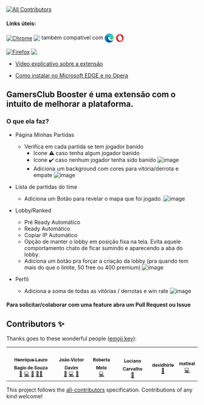 <!-- ALL-CONTRIBUTORS-BADGE:START - Do not remove or modify this section -->
[![All Contributors](https://img.shields.io/badge/all_contributors-6-orange.svg?style=flat-square)](#contributors-)
<!-- ALL-CONTRIBUTORS-BADGE:END -->

#### Links úteis:
[link-chrome]: https://chrome.google.com/webstore/detail/gamersclub-booster/dahnmmlhchpmmlgebpkpaofbefjdlpin 'Version published on Chrome Web Store'
[link-firefox]: https://addons.mozilla.org/pt-BR/firefox/addon/gamersclub-booster/ 'Version published on Mozilla Add-ons'

[<img src="https://raw.githubusercontent.com/alrra/browser-logos/90fdf03c/src/chrome/chrome.svg" width="48" alt="Chrome" valign="middle">][link-chrome] [<img valign="middle" src="https://img.shields.io/chrome-web-store/v/dahnmmlhchpmmlgebpkpaofbefjdlpin.svg?label=%20">][link-chrome] também compativel com [<img src="https://raw.githubusercontent.com/alrra/browser-logos/90fdf03c/src/edge/edge.svg" width="24" alt="Edge" valign="middle">][link-chrome] [<img src="https://raw.githubusercontent.com/alrra/browser-logos/90fdf03c/src/opera/opera.svg" width="24" alt="Opera" valign="middle">][link-chrome]

[<img src="https://raw.githubusercontent.com/alrra/browser-logos/90fdf03c/src/firefox/firefox.svg" width="48" alt="Firefox" valign="middle">][link-firefox] [<img valign="middle" src="https://img.shields.io/amo/v/gamersclub-booster.svg?label=%20">][link-firefox]

* [Video explicativo sobre a extensão](https://youtu.be/nmxw6xjsIjc)

* [Como instalar no Microsoft EDGE e no Opera](https://youtu.be/rELLprJ15ug)

## GamersClub Booster é uma extensão com o intuito de melhorar a plataforma.

### O que ela faz?
- Página Minhas Partidas
  - Verifica em cada partida se tem jogador banido
    - Icone :warning: caso tenha algum jogador banido
    - Icone ✔️ caso nenhum jogador tenha sido banido
    ![image](https://user-images.githubusercontent.com/1070818/107768732-ad0d4180-6d15-11eb-93d6-9ce156ecdad5.png)
    - Adiciona um background com cores para vitória/derrota e empate
    ![image](https://user-images.githubusercontent.com/1070818/108914631-661f2600-760a-11eb-9182-d98a2ef9beb5.png)

- Lista de partidas do time  
  - Adiciona um Botão para revelar o mapa que foi jogado.
  ![image](https://user-images.githubusercontent.com/1070818/107768870-dc23b300-6d15-11eb-9499-c32a7fdd732b.png)

- Lobby/Ranked  
  - Pré Ready Automático
  - Ready Automático
  - Copiar IP Automático
  - Opção de manter o lobby em posição fixa na tela. Evita aquele comportamento chato de ficar sumindo e aparecendo a aba do lobby.
  - Adiciona um botão pra forçar a criação da lobby (pra quando tem mais do que o limite, 50 free ou 400 premium)
  ![image](https://user-images.githubusercontent.com/1070818/108875916-70c2c680-75dc-11eb-94df-2746d7348a53.png)

- Perfil
  - Adiciona a soma de todas as vitórias / derrotas e win rate
  ![image](https://user-images.githubusercontent.com/1070818/107776850-e13a2f80-6d20-11eb-9f2e-84f7fb38ead5.png)

#### Para solicitar/colaborar com uma feature abra um Pull Request ou Issue

## Contributors ✨

Thanks goes to these wonderful people ([emoji key](https://allcontributors.org/docs/en/emoji-key)):

<!-- ALL-CONTRIBUTORS-LIST:START - Do not remove or modify this section -->
<!-- prettier-ignore-start -->
<!-- markdownlint-disable -->
<table>
  <tr>
    <td align="center"><a href="https://github.com/henriquelbsouza"><img src="https://avatars.githubusercontent.com/u/1070818?v=4?s=100" width="100px;" alt=""/><br /><sub><b>Henrique Lauro Bagio de Souza</b></sub></a><br /><a href="https://github.com/gamersclub-booster/gamersclub-booster/issues?q=author%3Ahenriquelbsouza" title="Bug reports">🐛</a> <a href="https://github.com/gamersclub-booster/gamersclub-booster/commits?author=henriquelbsouza" title="Code">💻</a> <a href="#maintenance-henriquelbsouza" title="Maintenance">🚧</a> <a href="#mentoring-henriquelbsouza" title="Mentoring">🧑‍🏫</a> </td>
    <td align="center"><a href="https://github.com/jvdavim"><img src="https://avatars.githubusercontent.com/u/16657663?v=4?s=100" width="100px;" alt=""/><br /><sub><b>João Victor Davim</b></sub></a><br /><a href="https://github.com/gamersclub-booster/gamersclub-booster/issues?q=author%3Ajvdavim" title="Bug reports">🐛</a> <a href="https://github.com/gamersclub-booster/gamersclub-booster/commits?author=jvdavim" title="Code">💻</a> <a href="#maintenance-jvdavim" title="Maintenance">🚧</a></td>
    <td align="center"><a href="https://github.com/RobertaMelo"><img src="https://avatars.githubusercontent.com/u/31969450?v=4?s=100" width="100px;" alt=""/><br /><sub><b>Roberta Melo</b></sub></a><br /><a href="https://github.com/gamersclub-booster/gamersclub-booster/commits?author=RobertaMelo" title="Code">💻</a></td>
    <td align="center"><a href="https://github.com/lucianocarvalho"><img src="https://avatars.githubusercontent.com/u/14339481?v=4?s=100" width="100px;" alt=""/><br /><sub><b>Luciano Carvalho</b></sub></a><br /><a href="#design-lucianocarvalho" title="Design">🎨</a></td>
    <td align="center"><a href="https://github.com/davidhirle"><img src="https://avatars.githubusercontent.com/u/51386047?v=4?s=100" width="100px;" alt=""/><br /><sub><b>davidhirle</b></sub></a><br /><a href="https://github.com/gamersclub-booster/gamersclub-booster/issues?q=author%3Adavidhirle" title="Bug reports">🐛</a></td>
    <td align="center"><a href="https://github.com/matleal"><img src="https://avatars.githubusercontent.com/u/58441113?v=4?s=100" width="100px;" alt=""/><br /><sub><b>matleal</b></sub></a><br /><a href="https://github.com/gamersclub-booster/gamersclub-booster/commits?author=matleal" title="Code">💻</a></td>
  </tr>
</table>

<!-- markdownlint-restore -->
<!-- prettier-ignore-end -->

<!-- ALL-CONTRIBUTORS-LIST:END -->

This project follows the [all-contributors](https://github.com/all-contributors/all-contributors) specification. Contributions of any kind welcome!

